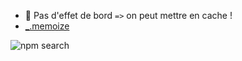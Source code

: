 
* 💎 Pas d'effet de bord `=>` on peut mettre en cache ! 
* [_.memoize](https://lodash.com/docs/4.17.10#memoize)

![npm search](./npm-memoize.png)